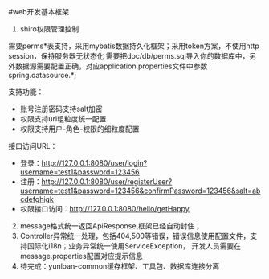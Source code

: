 #web开发基本框架

1. shiro权限管理控制

需要perms\*表支持，采用mybatis数据持久化框架；采用token方案，不使用http session，保持服务器无状态化
需要把doc/db/perms.sql导入你的数据库中，另外数据源需要配置正确，对应application.properties文件中参数spring.datasource.\*;

支持功能：

* 账号注册密码支持salt加密
* 权限支持url粗粒度统一配置
* 权限支持用户-角色-权限的细粒度配置

接口访问URL：

* 登录：http://127.0.0.1:8080/user/login?username=test1&password=123456
* 注册：http://127.0.0.1:8080/user/registerUser?username=test1&password=123456&confirmPassword=123456&salt=abcdefghigk
* 权限接口访问：http://127.0.0.1:8080/hello/getHappy

2. message格式统一返回ApiResponse,框架已经自动封住；
3. Controller异常统一处理，包括404,500等错误，错误信息使用配置文件，支持国际化i18n；业务异常统一使用ServiceException，
开发人员需要在message.properties配置对应提示信息
4. 待完成：yunloan-common缓存框架、工具包、数据库连接分离


